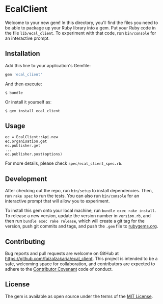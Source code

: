 # EcalClient

Welcome to your new gem! In this directory, you'll find the files you need to be able to package up your Ruby library into a gem. Put your Ruby code in the file `lib/ecal_client`. To experiment with that code, run `bin/console` for an interactive prompt.

## Installation

Add this line to your application's Gemfile:

```ruby
gem 'ecal_client'
```

And then execute:

    $ bundle

Or install it yourself as:

    $ gem install ecal_client

## Usage

```
ec = EcalClient::Api.new
ec.organisation.get
ec.publisher.get
...
ec.publisher.post(options)
```

For more details, please check `spec/ecal_client_spec.rb`.

## Development

After checking out the repo, run `bin/setup` to install dependencies. Then, run `rake spec` to run the tests. You can also run `bin/console` for an interactive prompt that will allow you to experiment.

To install this gem onto your local machine, run `bundle exec rake install`. To release a new version, update the version number in `version.rb`, and then run `bundle exec rake release`, which will create a git tag for the version, push git commits and tags, and push the `.gem` file to [rubygems.org](https://rubygems.org).

## Contributing

Bug reports and pull requests are welcome on GitHub at https://github.com/faizalzakaria/ecal_client. This project is intended to be a safe, welcoming space for collaboration, and contributors are expected to adhere to the [Contributor Covenant](contributor-covenant.org) code of conduct.


## License

The gem is available as open source under the terms of the [MIT License](http://opensource.org/licenses/MIT).

